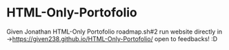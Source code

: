 # HTML-Only-Portofolio
Given Jonathan HTML-Only Portofolio roadmap.sh#2
run website directly in ->https://given238.github.io/HTML-Only-Portofolio/
open to feedbacks! :D
